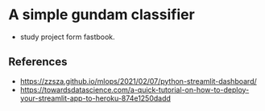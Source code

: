 # A simple gundam classifier
* study project form fastbook.


## References
* https://zzsza.github.io/mlops/2021/02/07/python-streamlit-dashboard/
* https://towardsdatascience.com/a-quick-tutorial-on-how-to-deploy-your-streamlit-app-to-heroku-874e1250dadd